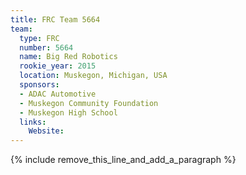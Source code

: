 ```yaml
---
title: FRC Team 5664
team:
  type: FRC
  number: 5664
  name: Big Red Robotics
  rookie_year: 2015
  location: Muskegon, Michigan, USA
  sponsors:
  - ADAC Automotive
  - Muskegon Community Foundation
  - Muskegon High School
  links:
    Website:
---
```


{% include remove_this_line_and_add_a_paragraph %}
